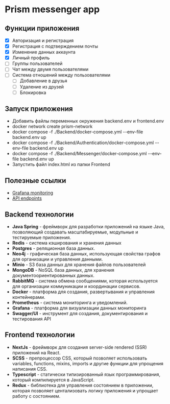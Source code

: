 # Prism messenger app

## Функции приложения

- [x] Авторизация и регистрация
- [x] Регистрация с подтверждением почты
- [x] Изменение данных аккаунта
- [x] Личный профиль
- [ ] Группы пользователей
- [ ] Чат между двумя пользователями
- [ ] Система отношений между пользователями
  - [ ] Добавление в друзья
  - [ ] Удаление из друзей
  - [ ] Блокировка

## Запуск приложения

- Добавить файлы переменных окружения backend.env и frontend.env
- docker network create prism-network
- docker compose -f ./Backend/docker-compose.yml --env-file backend.env up
- docker compose -f ./Backend/Authentication/docker-compose.yml --env-file backend.env up
- docker compose -f ./Backend/Messenger/docker-compose.yml --env-file backend.env up
- Запустить файл index.html из папки Frontend

## Полезные ссылки

- [Grafana monitoring](http://localhost:3030)
- [API endpoints](http://localhost:2222)

## Backend технологии

- **Java Spring** - фреймворк для разработки
  приложений на языке Java, позволяющий создавать
  масштабируемые, модульные и тестируемые приложения.
- **Redis** - система кэширования и хранения данных
- **Postgres** - реляционная база данных.
- **Neo4j** - графическая база данных,
  использующая свойства графов для организации и
  управления данными.
- **Minio** - S3 база данных для хранения файлов пользователей
- **MongoDB** - NoSQL база данных, для хранения документоориентированных данных.
- **RabbitMQ** - система обмена сообщениями, которая
  используется для организации коммуникации и координации сервисов.
- **Docker** - платформа для создания,
  развертывания и управления контейнерами.
- **Prometheus** - система мониторинга и
  уведомлений.
- **Grafana** - платформа для визуализации данных мониторинга
- **Swagger/UI** - инструмент для создания,
  документирования и тестирования API

## Frontend технологии

- **NextJs** - фреймворк для создания server-side rendered (SSR) приложений на React.
- **SCSS** - препроцессор CSS, который позволяет использовать variables, functions, mixins, imports и другие функции для упрощения написания CSS.
- **Typescript** - статически типизированный язык программирования, который компилируется в JavaScript.
- **Redux** - библиотека для управления состоянием в приложении, которая позволяет центализовать логику приложения и упрощает работу с состоянием.
